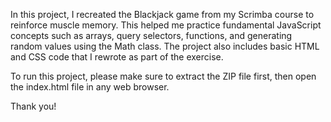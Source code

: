 In this project, I recreated the Blackjack game from my Scrimba course to reinforce muscle memory. This helped me practice fundamental JavaScript concepts such as arrays, query selectors, functions, and generating random values using the Math class.
The project also includes basic HTML and CSS code that I rewrote as part of the exercise.

To run this project, please make sure to extract the ZIP file first, then open the index.html file in any web browser.

Thank you!